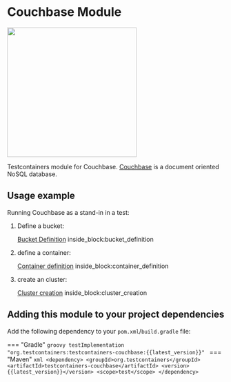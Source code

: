 # Couchbase Module

<img src="https://cdn.worldvectorlogo.com/logos/couchbase.svg" width="300" />

Testcontainers module for Couchbase. [Couchbase](https://www.couchbase.com/) is a document oriented NoSQL database.

## Usage example

Running Couchbase as a stand-in in a test:

1. Define a bucket:
    <!--codeinclude-->
    [Bucket Definition](../../../modules/couchbase/src/test/java/org/testcontainers/couchbase/CouchbaseContainerTest.java) inside_block:bucket_definition
    <!--/codeinclude-->

2. define a container:
    <!--codeinclude-->
    [Container definition](../../../modules/couchbase/src/test/java/org/testcontainers/couchbase/CouchbaseContainerTest.java) inside_block:container_definition
    <!--/codeinclude-->

3. create an cluster:
    <!--codeinclude-->
    [Cluster creation](../../../modules/couchbase/src/test/java/org/testcontainers/couchbase/CouchbaseContainerTest.java) inside_block:cluster_creation
    <!--/codeinclude-->

## Adding this module to your project dependencies

Add the following dependency to your `pom.xml`/`build.gradle` file:

=== "Gradle"
    ```groovy
    testImplementation "org.testcontainers:testcontainers-couchbase:{{latest_version}}"
    ```
=== "Maven"
    ```xml
    <dependency>
        <groupId>org.testcontainers</groupId>
        <artifactId>testcontainers-couchbase</artifactId>
        <version>{{latest_version}}</version>
        <scope>test</scope>
    </dependency>
    ```
